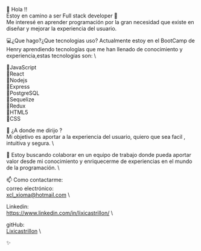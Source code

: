  👋 Hola !! \
  Estoy en camino a ser Full stack developer  💞️ \
  Me interesé en aprender programación por la gran necesidad que existe en diseñar y mejorar la experiencia del usuario. 

💻¿Que hago?¿Que tecnologias uso? 
 Actualmente estoy en el BootCamp de Henry aprendiendo  tecnologías que me han llenado de conocimiento y experiencia,estas tecnologías son: \

🔹JavaScript \
🔹React \
🔹Nodejs \
🔹Express \
🔹PostgreSQL \
🔹Sequelize \
🔹Redux \
🔹HTML5 \
🔹CSS 

🌱 ¿A donde me dirijo ? \
  Mi objetivo es aportar a la experiencia del usuario, quiero que sea facil , intuitiva y segura. \
  
💞️   Estoy buscando colaborar en un equipo de trabajo donde pueda aportar valor desde mi conocimiento y  enriquecerme de experiencias en el mundo de la programación. \

📫 Como contactarme: \
correo electrónico: \
xcl_xioma@hotmail.com \

Linkedin: \
https://www.linkedin.com/in/lixicastrillon/ \

gitHub: \
[Lixicastrillon](https://github.com/Lixicastrillon/) \

✨
